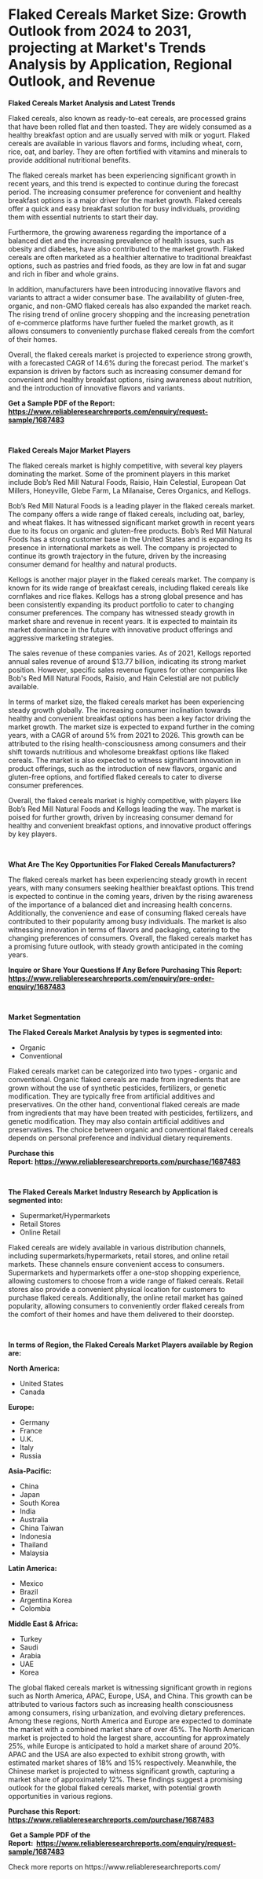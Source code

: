 <p><h1>Flaked Cereals Market Size: Growth Outlook from 2024 to 2031, projecting at Market's Trends Analysis by Application, Regional Outlook, and Revenue</h1></p><p><strong>Flaked Cereals Market Analysis and Latest Trends</strong></p>
<p><p>Flaked cereals, also known as ready-to-eat cereals, are processed grains that have been rolled flat and then toasted. They are widely consumed as a healthy breakfast option and are usually served with milk or yogurt. Flaked cereals are available in various flavors and forms, including wheat, corn, rice, oat, and barley. They are often fortified with vitamins and minerals to provide additional nutritional benefits.</p><p>The flaked cereals market has been experiencing significant growth in recent years, and this trend is expected to continue during the forecast period. The increasing consumer preference for convenient and healthy breakfast options is a major driver for the market growth. Flaked cereals offer a quick and easy breakfast solution for busy individuals, providing them with essential nutrients to start their day.</p><p>Furthermore, the growing awareness regarding the importance of a balanced diet and the increasing prevalence of health issues, such as obesity and diabetes, have also contributed to the market growth. Flaked cereals are often marketed as a healthier alternative to traditional breakfast options, such as pastries and fried foods, as they are low in fat and sugar and rich in fiber and whole grains.</p><p>In addition, manufacturers have been introducing innovative flavors and variants to attract a wider consumer base. The availability of gluten-free, organic, and non-GMO flaked cereals has also expanded the market reach. The rising trend of online grocery shopping and the increasing penetration of e-commerce platforms have further fueled the market growth, as it allows consumers to conveniently purchase flaked cereals from the comfort of their homes.</p><p>Overall, the flaked cereals market is projected to experience strong growth, with a forecasted CAGR of 14.6% during the forecast period. The market's expansion is driven by factors such as increasing consumer demand for convenient and healthy breakfast options, rising awareness about nutrition, and the introduction of innovative flavors and variants.</p></p>
<p><strong>Get a Sample PDF of the Report:&nbsp; <a href="https://www.reliableresearchreports.com/enquiry/request-sample/1687483">https://www.reliableresearchreports.com/enquiry/request-sample/1687483</a></strong></p>
<p>&nbsp;</p>
<p><strong>Flaked Cereals Major Market Players</strong></p>
<p><p>The flaked cereals market is highly competitive, with several key players dominating the market. Some of the prominent players in this market include Bob’s Red Mill Natural Foods, Raisio, Hain Celestial, European Oat Millers, Honeyville, Glebe Farm, La Milanaise, Ceres Organics, and Kellogs.</p><p>Bob’s Red Mill Natural Foods is a leading player in the flaked cereals market. The company offers a wide range of flaked cereals, including oat, barley, and wheat flakes. It has witnessed significant market growth in recent years due to its focus on organic and gluten-free products. Bob’s Red Mill Natural Foods has a strong customer base in the United States and is expanding its presence in international markets as well. The company is projected to continue its growth trajectory in the future, driven by the increasing consumer demand for healthy and natural products.</p><p>Kellogs is another major player in the flaked cereals market. The company is known for its wide range of breakfast cereals, including flaked cereals like cornflakes and rice flakes. Kellogs has a strong global presence and has been consistently expanding its product portfolio to cater to changing consumer preferences. The company has witnessed steady growth in market share and revenue in recent years. It is expected to maintain its market dominance in the future with innovative product offerings and aggressive marketing strategies.</p><p>The sales revenue of these companies varies. As of 2021, Kellogs reported annual sales revenue of around $13.77 billion, indicating its strong market position. However, specific sales revenue figures for other companies like Bob's Red Mill Natural Foods, Raisio, and Hain Celestial are not publicly available.</p><p>In terms of market size, the flaked cereals market has been experiencing steady growth globally. The increasing consumer inclination towards healthy and convenient breakfast options has been a key factor driving the market growth. The market size is expected to expand further in the coming years, with a CAGR of around 5% from 2021 to 2026. This growth can be attributed to the rising health-consciousness among consumers and their shift towards nutritious and wholesome breakfast options like flaked cereals. The market is also expected to witness significant innovation in product offerings, such as the introduction of new flavors, organic and gluten-free options, and fortified flaked cereals to cater to diverse consumer preferences.</p><p>Overall, the flaked cereals market is highly competitive, with players like Bob’s Red Mill Natural Foods and Kellogs leading the way. The market is poised for further growth, driven by increasing consumer demand for healthy and convenient breakfast options, and innovative product offerings by key players.</p></p>
<p>&nbsp;</p>
<p><strong>What Are The Key Opportunities For Flaked Cereals Manufacturers?</strong></p>
<p><p>The flaked cereals market has been experiencing steady growth in recent years, with many consumers seeking healthier breakfast options. This trend is expected to continue in the coming years, driven by the rising awareness of the importance of a balanced diet and increasing health concerns. Additionally, the convenience and ease of consuming flaked cereals have contributed to their popularity among busy individuals. The market is also witnessing innovation in terms of flavors and packaging, catering to the changing preferences of consumers. Overall, the flaked cereals market has a promising future outlook, with steady growth anticipated in the coming years.</p></p>
<p><strong>Inquire or Share Your Questions If Any Before Purchasing This Report: <a href="https://www.reliableresearchreports.com/enquiry/pre-order-enquiry/1687483">https://www.reliableresearchreports.com/enquiry/pre-order-enquiry/1687483</a></strong></p>
<p>&nbsp;</p>
<p><strong>Market Segmentation</strong></p>
<p><strong>The Flaked Cereals Market Analysis by types is segmented into:</strong></p>
<p><ul><li>Organic</li><li>Conventional</li></ul></p>
<p><p>Flaked cereals market can be categorized into two types - organic and conventional. Organic flaked cereals are made from ingredients that are grown without the use of synthetic pesticides, fertilizers, or genetic modification. They are typically free from artificial additives and preservatives. On the other hand, conventional flaked cereals are made from ingredients that may have been treated with pesticides, fertilizers, and genetic modification. They may also contain artificial additives and preservatives. The choice between organic and conventional flaked cereals depends on personal preference and individual dietary requirements.</p></p>
<p><strong>Purchase this Report:&nbsp;<a href="https://www.reliableresearchreports.com/purchase/1687483">https://www.reliableresearchreports.com/purchase/1687483</a></strong></p>
<p>&nbsp;</p>
<p><strong>The Flaked Cereals Market Industry Research by Application is segmented into:</strong></p>
<p><ul><li>Supermarket/Hypermarkets</li><li>Retail Stores</li><li>Online Retail</li></ul></p>
<p><p>Flaked cereals are widely available in various distribution channels, including supermarkets/hypermarkets, retail stores, and online retail markets. These channels ensure convenient access to consumers. Supermarkets and hypermarkets offer a one-stop shopping experience, allowing customers to choose from a wide range of flaked cereals. Retail stores also provide a convenient physical location for customers to purchase flaked cereals. Additionally, the online retail market has gained popularity, allowing consumers to conveniently order flaked cereals from the comfort of their homes and have them delivered to their doorstep.</p></p>
<p>&nbsp;</p>
<p><strong>In terms of Region, the Flaked Cereals Market Players available by Region are:</strong></p>
<p>
    <p> <strong> North America: </strong>
        <ul>
            <li>United States</li>
            <li>Canada</li>
        </ul>
        </p> 
    <p> <strong> Europe: </strong>
        <ul>
            <li>Germany</li>
            <li>France</li>
            <li>U.K.</li>
            <li>Italy</li>
            <li>Russia</li>
        </ul>
        </p> 
    <p> <strong> Asia-Pacific: </strong>
        <ul>
            <li>China</li>
            <li>Japan</li>
            <li>South Korea</li>
            <li>India</li>
            <li>Australia</li>
            <li>China Taiwan</li>
            <li>Indonesia</li>
            <li>Thailand</li>
            <li>Malaysia</li>
        </ul>
        </p> 
    <p> <strong> Latin America: </strong>
        <ul>
            <li>Mexico</li>
            <li>Brazil</li>
            <li>Argentina Korea</li>
            <li>Colombia</li>
        </ul>
        </p> 
    <p> <strong> Middle East & Africa: </strong>
        <ul>
            <li>Turkey</li>
            <li>Saudi</li>
            <li>Arabia</li>
            <li>UAE</li>
            <li>Korea</li>
        </ul>
    </p>
    </p>
<p><p>The global flaked cereals market is witnessing significant growth in regions such as North America, APAC, Europe, USA, and China. This growth can be attributed to various factors such as increasing health consciousness among consumers, rising urbanization, and evolving dietary preferences. Among these regions, North America and Europe are expected to dominate the market with a combined market share of over 45%. The North American market is projected to hold the largest share, accounting for approximately 25%, while Europe is anticipated to hold a market share of around 20%. APAC and the USA are also expected to exhibit strong growth, with estimated market shares of 18% and 15% respectively. Meanwhile, the Chinese market is projected to witness significant growth, capturing a market share of approximately 12%. These findings suggest a promising outlook for the global flaked cereals market, with potential growth opportunities in various regions.</p></p>
<p><strong>Purchase this Report: <a href="https://www.reliableresearchreports.com/purchase/1687483">https://www.reliableresearchreports.com/purchase/1687483</a></strong></p>
<p>&nbsp;<strong>Get a Sample PDF of the Report:&nbsp;&nbsp;<a href="https://www.reliableresearchreports.com/enquiry/request-sample/1687483">https://www.reliableresearchreports.com/enquiry/request-sample/1687483</a></strong></p>
<p><strong></strong></p>
<p>Check more reports on https://www.reliableresearchreports.com/</p>
